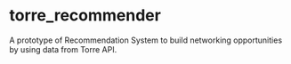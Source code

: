 # torre_recommender
A prototype of Recommendation System to build networking opportunities by using data from Torre API.